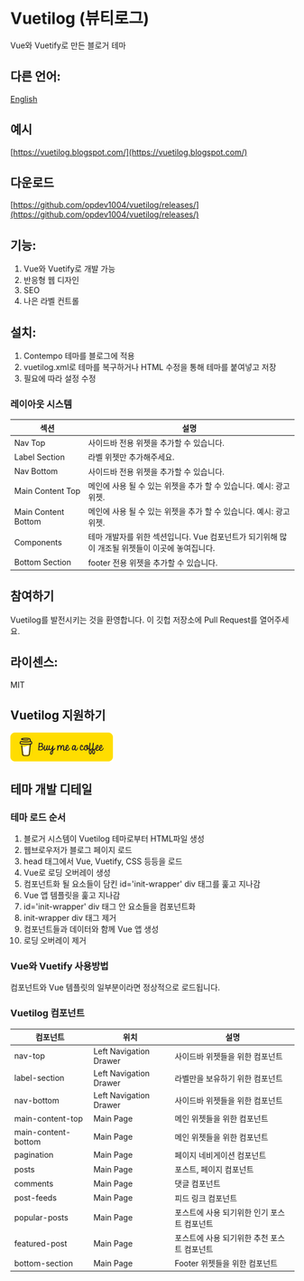 # Vuetilog (뷰티로그)
Vue와 Vuetify로 만든 블로거 테마

## 다른 언어:
[English](https://github.com/opdev1004/vuetilog)

## 예시
[https://vuetilog.blogspot.com/](https://vuetilog.blogspot.com/)

## 다운로드
[https://github.com/opdev1004/vuetilog/releases/](https://github.com/opdev1004/vuetilog/releases/)

## 기능:
1. Vue와 Vuetify로 개발 가능
2. 반응형 웹 디자인
3. SEO
4. 나은 라벨 컨트롤

## 설치:
1. Contempo 테마를 블로그에 적용
2. vuetilog.xml로 테마를 복구하거나 HTML 수정을 통해 테마를 붙여넣고 저장
3. 필요에 따라 설정 수정

### 레이아웃 시스템
| 섹션 | 설명 |
| - | - |
| Nav Top | 사이드바 전용 위젯을 추가할 수 있습니다. |
| Label Section | 라벨 위젯만 추가해주세요. |
| Nav Bottom | 사이드바 전용 위젯을 추가할 수 있습니다. |
| Main Content Top | 메인에 사용 될 수 있는 위젯을 추가 할 수 있습니다. 예시: 광고 위젯. |
| Main Content Bottom | 메인에 사용 될 수 있는 위젯을 추가 할 수 있습니다. 예시: 광고 위젯. |
| Components | 테마 개발자를 위한 섹션입니다. Vue 컴포넌트가 되기위해 많이 개조될 위젯들이 이곳에 놓여집니다. |
| Bottom Section | footer 전용 위젯을 추가할 수 있습니다. |

## 참여하기
Vuetilog를 발전시키는 것을 환영합니다.
이 깃헙 저장소에 Pull Request를 열어주세요.

## 라이센스:
MIT

## Vuetilog 지원하기
[![간식 보급하기](../../img/bmc-button.png)](https://www.buymeacoffee.com/datstree)

## 테마 개발 디테일
### 테마 로드 순서
1. 블로거 시스템이 Vuetilog 테마로부터 HTML파일 생성
2. 웹브로우저가 블로그 페이지 로드
3. head 태그에서 Vue, Vuetify, CSS 등등을 로드
4. Vue로 로딩 오버레이 생성
5. 컴포넌트화 될 요소들이 담킨 id='init-wrapper' div 태그를 훑고 지나감
6. Vue 앱 템플릿을 훑고 지나감
7. id='init-wrapper' div 태그 안 요소들을 컴포넌트화
8. init-wrapper div 태그 제거
9. 컴포넌트들과 데이터와 함께 Vue 앱 생성
10. 로딩 오버레이 제거

### Vue와 Vuetify 사용방법
컴포넌트와 Vue 템플릿의 일부분이라면 정상적으로 로드됩니다.

### Vuetilog 컴포넌트
| 컴포넌트 | 위치 | 설명 |
| - | - | - |
| nav-top | Left Navigation Drawer | 사이드바 위젯들을 위한 컴포넌트 |
| label-section | Left Navigation Drawer | 라벨만을 보유하기 위한 컴포넌트 |
| nav-bottom | Left Navigation Drawer | 사이드바 위젯들을 위한 컴포넌트 |
| main-content-top | Main Page | 메인 위젯들을 위한 컴포넌트 |
| main-content-bottom | Main Page | 메인 위젯들을 위한 컴포넌트 |
| pagination | Main Page | 페이지 네비게이션 컴포넌트 |
| posts | Main Page | 포스트, 페이지 컴포넌트 |
| comments | Main Page | 댓글 컴포넌트 |
| post-feeds | Main Page | 피드 링크 컴포넌트 |
| popular-posts | Main Page | 포스트에 사용 되기위한 인기 포스트 컴포넌트 |
| featured-post | Main Page | 포스트에 사용 되기위한 추천 포스트 컴포넌트 |
| bottom-section | Main Page | Footer 위젯들을 위한 컴포넌트 |
